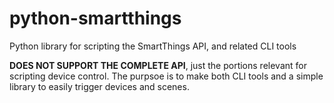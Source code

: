 # python-smartthings

Python library for scripting the SmartThings API, and related CLI tools

**DOES NOT SUPPORT THE COMPLETE API**, just the portions relevant for scripting device control. The purpsoe is to make both CLI tools and a simple library to easily trigger devices and scenes.
